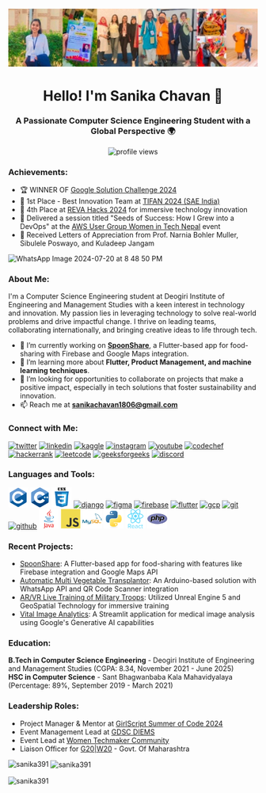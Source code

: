 ![Sanika Chavan](https://github.com/sanika391/sanika391/blob/main/WhatsApp%20Image%202024-06-03%20at%207.00.21%20PM.jpeg)

<h1 align="center">Hello! I'm Sanika Chavan 👋</h1>
<h3 align="center">A Passionate Computer Science Engineering Student with a Global Perspective 🌍</h3>

<p align="center">
  <img src="https://komarev.com/ghpvc/?username=sanika391&label=Profile%20views&color=0e75b6&style=flat" alt="profile views" />
</p>

<h3 align="left">Achievements:</h3>
<ul>
  <li>🏆 WINNER OF <a href="https://developers.google.com/careers/solution-challenge">Google Solution Challenge 2024</a></li>
  <li>🥇 1st Place - Best Innovation Team at <a href="https://saeindia.org/tifan-2024">TIFAN 2024 (SAE India)</a></li>
  <li>🏅 4th Place at <a href="https://www.revahacks.com/">REVA Hacks 2024</a> for immersive technology innovation</li>
  <li>🎤 Delivered a session titled "Seeds of Success: How I Grew into a DevOps" at the <a href="https://aws.amazon.com/user-groups/women-in-tech-nepal/">AWS User Group Women in Tech Nepal</a> event</li>
  <li>📜 Received Letters of Appreciation from Prof. Narnia Bohler Muller, Sibulele Poswayo, and Kuladeep Jangam</li>
</ul>

![WhatsApp Image 2024-07-20 at 8 48 50 PM](https://github.com/user-attachments/assets/eb653253-b7be-4bf2-90f8-2f550707c7bf)


<h3 align="left">About Me:</h3>
<p>
  I'm a Computer Science Engineering student at Deogiri Institute of Engineering and Management Studies with a keen interest in technology and innovation. My passion lies in leveraging technology to solve real-world problems and drive impactful change. I thrive on leading teams, collaborating internationally, and bringing creative ideas to life through tech.
</p>

- 🔭 I’m currently working on [**SpoonShare**](https://github.com/shuence/SpoonShare), a Flutter-based app for food-sharing with Firebase and Google Maps integration.
- 🌱 I’m learning more about **Flutter, Product Management, and machine learning techniques**.
- 🤝 I’m looking for opportunities to collaborate on projects that make a positive impact, especially in tech solutions that foster sustainability and innovation.
- 📫 Reach me at **[sanikachavan1806@gmail.com](mailto:sanikachavan1806@gmail.com)**

<h3 align="left">Connect with Me:</h3>
<p>
  <a href="https://twitter.com/@sanika391" target="_blank"><img src="https://img.shields.io/twitter/follow/@sanika391?logo=twitter&style=for-the-badge" alt="twitter" /></a>
  <a href="https://linkedin.com/in/sanika-chavan-52457b236" target="_blank"><img src="https://img.shields.io/badge/LinkedIn-Sanika%20Chavan-blue?style=for-the-badge&logo=linkedin" alt="linkedin" /></a>
  <a href="https://kaggle.com/sanika391" target="_blank"><img src="https://img.shields.io/badge/Kaggle-Sanika%20Chavan-blue?style=for-the-badge&logo=kaggle" alt="kaggle" /></a>
  <a href="https://instagram.com/sanika391" target="_blank"><img src="https://img.shields.io/badge/Instagram-sanika391-blue?style=for-the-badge&logo=instagram" alt="instagram" /></a>
  <a href="https://www.youtube.com/c/sanikachavan7846" target="_blank"><img src="https://img.shields.io/badge/YouTube-Sanika%20Chavan-blue?style=for-the-badge&logo=youtube" alt="youtube" /></a>
  <a href="https://www.codechef.com/users/diet_1521" target="_blank"><img src="https://img.shields.io/badge/CodeChef-diet_1521-blue?style=for-the-badge&logo=codechef" alt="codechef" /></a>
  <a href="https://www.hackerrank.com/sanikachavan1806" target="_blank"><img src="https://img.shields.io/badge/Hackerrank-sanikachavan1806-blue?style=for-the-badge&logo=hackerrank" alt="hackerrank" /></a>
  <a href="https://www.leetcode.com/sanika3911" target="_blank"><img src="https://img.shields.io/badge/LeetCode-sanika3911-blue?style=for-the-badge&logo=leetcode" alt="leetcode" /></a>
  <a href="https://auth.geeksforgeeks.org/user/sanikachar62z" target="_blank"><img src="https://img.shields.io/badge/GeeksforGeeks-sanikachar62z-blue?style=for-the-badge&logo=geeksforgeeks" alt="geeksforgeeks" /></a>
  <a href="https://discord.gg/sanika4902" target="_blank"><img src="https://img.shields.io/badge/Discord-sanika4902-blue?style=for-the-badge&logo=discord" alt="discord" /></a>
</p>

<h3 align="left">Languages and Tools:</h3>
<p>
  <a href="https://www.cprogramming.com/" target="_blank"><img src="https://raw.githubusercontent.com/devicons/devicon/master/icons/c/c-original.svg" alt="c" width="40" height="40" /></a>
  <a href="https://www.w3schools.com/cpp/" target="_blank"><img src="https://raw.githubusercontent.com/devicons/devicon/master/icons/cplusplus/cplusplus-original.svg" alt="cplusplus" width="40" height="40" /></a>
  <a href="https://www.w3schools.com/css/" target="_blank"><img src="https://raw.githubusercontent.com/devicons/devicon/master/icons/css3/css3-original-wordmark.svg" alt="css3" width="40" height="40" /></a>
  <a href="https://www.djangoproject.com/" target="_blank"><img src="https://cdn.worldvectorlogo.com/logos/django.svg" alt="django" width="40" height="40" /></a>
  <a href="https://www.figma.com/" target="_blank"><img src="https://www.vectorlogo.zone/logos/figma/figma-icon.svg" alt="figma" width="40" height="40" /></a>
  <a href="https://firebase.google.com/" target="_blank"><img src="https://www.vectorlogo.zone/logos/firebase/firebase-icon.svg" alt="firebase" width="40" height="40" /></a>
  <a href="https://flutter.dev" target="_blank"><img src="https://www.vectorlogo.zone/logos/flutterio/flutterio-icon.svg" alt="flutter" width="40" height="40" /></a>
  <a href="https://cloud.google.com" target="_blank"><img src="https://www.vectorlogo.zone/logos/google_cloud/google_cloud-icon.svg" alt="gcp" width="40" height="40" /></a>
  <a href="https://git-scm.com/" target="_blank"><img src="https://www.vectorlogo.zone/logos/git-scm/git-scm-icon.svg" alt="git" width="40" height="40" /></a>
  <a href="https://github.com/" target="_blank"><img src="https://www.vectorlogo.zone/logos/github/github-icon.svg" alt="github" width="40" height="40" /></a>
  <a href="https://www.java.com" target="_blank"><img src="https://raw.githubusercontent.com/devicons/devicon/master/icons/java/java-original-wordmark.svg" alt="java" width="40" height="40" /></a>
  <a href="https://www.javascript.com/" target="_blank"><img src="https://raw.githubusercontent.com/devicons/devicon/master/icons/javascript/javascript-original.svg" alt="javascript" width="40" height="40" /></a>
  <a href="https://www.mysql.com/" target="_blank"><img src="https://raw.githubusercontent.com/devicons/devicon/master/icons/mysql/mysql-original-wordmark.svg" alt="mysql" width="40" height="40" /></a>
  <a href="https://www.python.org" target="_blank"><img src="https://raw.githubusercontent.com/devicons/devicon/master/icons/python/python-original.svg" alt="python" width="40" height="40" /></a>
  <a href="https://reactjs.org/" target="_blank"><img src="https://raw.githubusercontent.com/devicons/devicon/master/icons/react/react-original-wordmark.svg" alt="react" width="40" height="40" /></a>
  <a href="https://www.w3schools.com/php/" target="_blank"><img src="https://raw.githubusercontent.com/devicons/devicon/master/icons/php/php-original.svg" alt="php" width="40" height="40" /></a>
</p>

<h3 align="left">Recent Projects:</h3>
<ul>
  <li><a href="https://github.com/shuence/SpoonShare">SpoonShare</a>: A Flutter-based app for food-sharing with features like Firebase integration and Google Maps API</li>
  <li><a href="https://github.com/sanika391/Automatic-Multi-Vegetable-Transplantor">Automatic Multi Vegetable Transplantor</a>: An Arduino-based solution with WhatsApp API and QR Code Scanner integration</li>
  <li><a href="https://github.com/sanika391/AR-VR-Military-Training">AR/VR Live Training of Military Troops</a>: Utilized Unreal Engine 5 and GeoSpatial Technology for immersive training</li>
  <li><a href="https://github.com/sanika391/Vital-Image-Analytics">Vital Image Analytics</a>: A Streamlit application for medical image analysis using Google's Generative AI capabilities</li>
</ul>

<h3 align="left">Education:</h3>
<p>
  <b>B.Tech in Computer Science Engineering</b> - Deogiri Institute of Engineering and Management Studies (CGPA: 8.34, November 2021 - June 2025) <br>
  <b>HSC in Computer Science</b> - Sant Bhagwanbaba Kala Mahavidyalaya (Percentage: 89%, September 2019 - March 2021)
</p>

<h3 align="left">Leadership Roles:</h3>
<ul>
  <li>Project Manager & Mentor at <a href="https://github.com/girlscript">GirlScript Summer of Code 2024</a></li>
  <li>Event Management Lead at <a href="https://www.linkedin.com/company/gdscdiems/">GDSC DIEMS</a></li>
  <li>Event Lead at <a href="https://www.womentechmakers.com/">Women Techmaker Community</a></li>
  <li>Liaison Officer for <a href="https://g20.org/">G20|W20</a> - Govt. Of Maharashtra</li>
</ul>


<p><img align="left" src="https://github-readme-stats.vercel.app/api/top-langs?username=sanika391&show_icons=true&locale=en&layout=compact" alt="sanika391" /></p>

<p>&nbsp;<img align="center" src="https://github-readme-stats.vercel.app/api?username=sanika391&show_icons=true&locale=en" alt="sanika391" /></p>

<p><img align="center" src="https://github-readme-streak-stats.herokuapp.com/?user=sanika391&" alt="sanika391" /></p>
